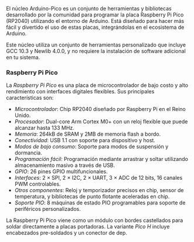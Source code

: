El núcleo Arduino-Pico es un conjunto de herramientas y bibliotecas desarrollado por la comunidad para programar la placa Raspberry Pi Pico (RP2040) utilizando el entorno de Arduino. Está diseñado para hacer más fácil y divertido el uso de estas placas, integrándolas en el ecosistema de Arduino.

Este núcleo utiliza un conjunto de herramientas personalizado que incluye GCC 10.3 y Newlib 4.0.0, y no requiere la instalación de software adicional en tu sistema.

### Raspberry Pi Pico

La *Raspberry Pi Pico* es una placa de microcontrolador de bajo costo y alto rendimiento con interfaces digitales flexibles. Sus principales características son:

- *Microcontrolador*: Chip RP2040 diseñado por Raspberry Pi en el Reino Unido.
- *Procesador*: Dual-core Arm Cortex M0+ con un reloj flexible que puede alcanzar hasta 133 MHz.
- *Memoria*: 264kB de SRAM y 2MB de memoria flash a bordo.
- *Conectividad*: USB 1.1 con soporte para dispositivo y host.
- *Modos de bajo consumo*: Soporte para modos de suspensión y dormancia.
- *Programación fácil*: Programación mediante arrastrar y soltar utilizando almacenamiento masivo a través de USB.
- *GPIO*: 26 pines GPIO multifuncionales.
- *Interfaces*: 2 × SPI, 2 × I2C, 2 × UART, 3 × ADC de 12 bits, 16 canales PWM controlables.
- *Otros componentes*: Reloj y temporizador precisos en chip, sensor de temperatura, y bibliotecas de punto flotante aceleradas en chip.
- *Soporte PIO*: 8 máquinas de estado PIO programables para soporte de periféricos personalizados.

La Raspberry Pi Pico viene como un módulo con bordes castellados para soldar directamente a placas portadoras. La variante *Pico H* incluye encabezados pre-soldados y un conector de dep.